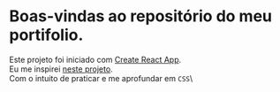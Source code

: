 # Boas-vindas ao repositório do meu portifolio.

 Este projeto foi iniciado com [Create React App](https://github.com/facebook/create-react-app).</br>
  Eu me inspirei [neste projeto](https://www.youtube.com/watch?v=G-Cr00UYokU&ab_channel=EGATOR).\
  Com o intuito de praticar  e me aprofundar em `CSS`\
  

